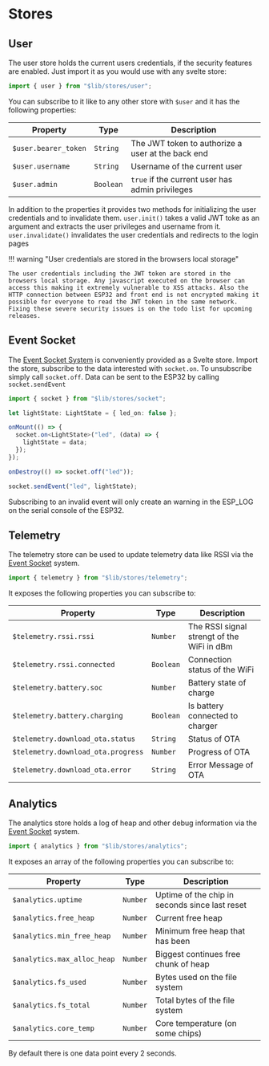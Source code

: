 # Stores

## User

The user store holds the current users credentials, if the security features are enabled. Just import it as you would use with any svelte store:

```ts
import { user } from "$lib/stores/user";
```

You can subscribe to it like to any other store with `$user` and it has the following properties:

| Property             | Type      | Description                                       |
| -------------------- | --------- | ------------------------------------------------- |
| `$user.bearer_token` | `String`  | The JWT token to authorize a user at the back end |
| `$user.username`     | `String`  | Username of the current user                      |
| `$user.admin`        | `Boolean` | `true` if the current user has admin privileges   |

In addition to the properties it provides two methods for initializing the user credentials and to invalidate them. `user.init()` takes a valid JWT toke as an argument and extracts the user privileges and username from it. `user.invalidate()` invalidates the user credentials and redirects to the login pages

!!! warning "User credentials are stored in the browsers local storage"

    The user credentials including the JWT token are stored in the browsers local storage. Any javascript executed on the browser can access this making it extremely vulnerable to XSS attacks. Also the HTTP connection between ESP32 and front end is not encrypted making it possible for everyone to read the JWT token in the same network. Fixing these severe security issues is on the todo list for upcoming releases.

## Event Socket

The [Event Socket System](statefulservice.md#event-socket) is conveniently provided as a Svelte store. Import the store, subscribe to the data interested with `socket.on`. To unsubscribe simply call `socket.off`. Data can be sent to the ESP32 by calling `socket.sendEvent`

```ts
import { socket } from "$lib/stores/socket";

let lightState: LightState = { led_on: false };

onMount(() => {
  socket.on<LightState>("led", (data) => {
    lightState = data;
  });
});

onDestroy(() => socket.off("led"));

socket.sendEvent("led", lightState);
```

Subscribing to an invalid event will only create an warning in the ESP_LOG on the serial console of the ESP32.

## Telemetry

The telemetry store can be used to update telemetry data like RSSI via the [Event Socket](statefulservice.md#event-socket) system.

```ts
import { telemetry } from "$lib/stores/telemetry";
```

It exposes the following properties you can subscribe to:

| Property                           | Type      | Description                                |
| ---------------------------------- | --------- | ------------------------------------------ |
| `$telemetry.rssi.rssi`             | `Number`  | The RSSI signal strengt of the WiFi in dBm |
| `$telemetry.rssi.connected`        | `Boolean` | Connection status of the WiFi              |
| `$telemetry.battery.soc`           | `Number`  | Battery state of charge                    |
| `$telemetry.battery.charging`      | `Boolean` | Is battery connected to charger            |
| `$telemetry.download_ota.status`   | `String`  | Status of OTA                              |
| `$telemetry.download_ota.progress` | `Number`  | Progress of OTA                            |
| `$telemetry.download_ota.error`    | `String`  | Error Message of OTA                       |

## Analytics

The analytics store holds a log of heap and other debug information via the [Event Socket](statefulservice.md#event-socket) system.

```ts
import { analytics } from "$lib/stores/analytics";
```

It exposes an array of the following properties you can subscribe to:

| Property                    | Type     | Description                                    |
| --------------------------- | -------- | ---------------------------------------------- |
| `$analytics.uptime`         | `Number` | Uptime of the chip in seconds since last reset |
| `$analytics.free_heap`      | `Number` | Current free heap                              |
| `$analytics.min_free_heap`  | `Number` | Minimum free heap that has been                |
| `$analytics.max_alloc_heap` | `Number` | Biggest continues free chunk of heap           |
| `$analytics.fs_used`        | `Number` | Bytes used on the file system                  |
| `$analytics.fs_total`       | `Number` | Total bytes of the file system                 |
| `$analytics.core_temp`      | `Number` | Core temperature (on some chips)               |

By default there is one data point every 2 seconds.
